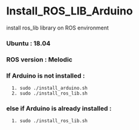 # Install_ROS_LIB_Arduino
install ros_lib library on ROS environment

### Ubuntu : 18.04
### ROS version : Melodic

### If Arduino is not installed :
      1. sudo ./install_arduino.sh
      2. sudo ./install_ros_lib.sh

### else if Arduino is already installed :
      1. sudo ./install_ros_lib.sh
